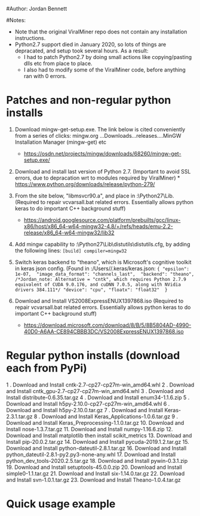 #Author: Jordan Bennett

#Notes: 
* Note that the original ViralMiner repo does not contain any installation instructions. 
* Python2.7 support died in January 2020, so lots of things are depracated, and setup took several hours. As a result:
	* I had to patch Python2.7 by doing small actions like copying/pasting dlls etc from place to place.
	* I also had to modify some of the ViralMiner code, before anything ran with 0 errors.
 
 
Patches and non-regular python installs
=========
1.	Download mingw-get-setup.exe. The link below is cited conveniently from a series of clicks: mingw.org ...Downloads...releases....MinGW Installation Manager (mingw-get) etc
	* https://osdn.net/projects/mingw/downloads/68260/mingw-get-setup.exe/

2.   Download and install last version of Python 2.7. (Important to avoid SSL errors, due to depracation wrt to modules required by ViralMiner)
	* https://www.python.org/downloads/release/python-279/
	
3.	From the site below, "libmsvcr90.a", and place in <C>:\Python27\Lib\. (Required to repair vcvarsall.bat related errors. Essentially allows python keras to do important C++ background stuff)
	* https://android.googlesource.com/platform/prebuilts/gcc/linux-x86/host/x86_64-w64-mingw32-4.8/+/refs/heads/emu-2.2-release/x86_64-w64-mingw32/lib32
	
4.	Add mingw capability to <C>:\Python27\Lib\distutils\distutils.cfg, by adding the following lines:
		```
		[build]
		compiler=mingw32
		```

5.	Switch keras backend to "theano", which is Microsoft's cognitive toolkit in keras json config. (Found in <C>:/Users/<current-username>/.keras/keras.json:
		```
		{
				"epsilon": 1e-07, 
				"image_data_format": "channels_last", 
				"backend": "theano", /*Jordan_note: Alternative = "cntk", which requires Python 2.7.9 equivalent of CUDA 9.0.176, and cuDNN 7.0.5, along with NVidia drivers 384.111*/
				"device": "cpu",
				"floatx": "float32" 
		}
		```

6.	Download and Install VS2008ExpressENUX1397868.iso (Required to repair vcvarsall.bat related errors. Essentially allows python keras to do important C++ background stuff)
	* https://download.microsoft.com/download/8/B/5/8B5804AD-4990-40D0-A6AA-CE894CBBB3DC/VS2008ExpressENUX1397868.iso


	
Regular python installs (download each from PyPi)
=========

1 .	Download and Install cntk-2.7-cp27-cp27m-win_amd64.whl
2 .	Download and Install cntk_gpu-2.7-cp27-cp27m-win_amd64.whl
3 .	Download and Install distribute-0.6.35.tar.gz
4 .	Download and Install enum34-1.1.6.zip
5 .	Download and Install h5py-2.10.0-cp27-cp27m-win_amd64.whl
6 .	Download and Install h5py-2.10.0.tar.gz
7 .	Download and Install Keras-2.3.1.tar.gz
8 .	Download and Install Keras_Applications-1.0.6.tar.gz
9 .	Download and Install Keras_Preprocessing-1.1.0.tar.gz
10.	Download and Install nose-1.3.7.tar.gz
11.	Download and Install numpy-1.16.6.zip
12.	Download and Install matplotlib then install scikit_metrics
13.	Download and Install pip-20.0.2.tar.gz
14.	Download and Install pycuda-2019.1.2.tar.gz
15.	Download and Install python-dateutil-2.8.1.tar.gz
16.	Download and Install python_dateutil-2.8.1-py2.py3-none-any.whl
17.	Download and Install python_dev_tools-2020.2.5.tar.gz
18.	Download and Install pywin-0.3.1.zip
19.	Download and Install setuptools-45.0.0.zip
20.	Download and Install simple0-1.1.tar.gz
21.	Download and Install six-1.14.0.tar.gz
22.	Download and Install svn-1.0.1.tar.gz
23.	Download and Install Theano-1.0.4.tar.gz



Quick usage example
=========
